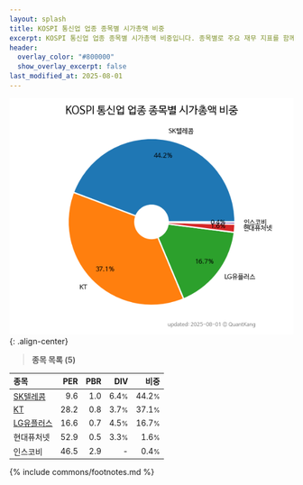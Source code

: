```yaml
---
layout: splash
title: KOSPI 통신업 업종 종목별 시가총액 비중
excerpt: KOSPI 통신업 업종 종목별 시가총액 비중입니다. 종목별로 주요 재무 지표를 함께 표시합니다.
header:
  overlay_color: "#800000"
  show_overlay_excerpt: false
last_modified_at: 2025-08-01
---
```



![KOSPI 통신업 업종 종목별 시가총액 비중](/stats/sector/images/kospi_업종_통신업_종목.png){: .align-center}


> **종목 목록 (5)**<a id="list"></a>

| **종목** | **PER** | **PBR** | **DIV** | **비중** |
| :------- | ------: | ------: | ------: | -------: |
| [SK텔레콤](/017670/) | 9.6 | 1.0 | 6.4<small>%</small> | 44.2<small>%</small> |
| [KT](/030200/) | 28.2 | 0.8 | 3.7<small>%</small> | 37.1<small>%</small> |
| [LG유플러스](/032640/) | 16.6 | 0.7 | 4.5<small>%</small> | 16.7<small>%</small> |
| 현대퓨처넷 | 52.9 | 0.5 | 3.3<small>%</small> | 1.6<small>%</small> |
| 인스코비 | 46.5 | 2.9 | - | 0.4<small>%</small> |

{% include commons/footnotes.md %}